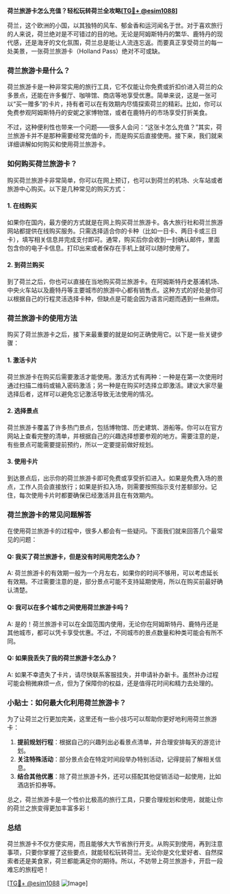 **荷兰旅游卡怎么充值？轻松玩转荷兰全攻略[[TG💪+ @esim1088](https://t.me/s/esim1088)]**

荷兰，这个欧洲的小国，以其独特的风车、郁金香和运河闻名于世。对于喜欢旅行的人来说，荷兰绝对是不可错过的目的地。无论是阿姆斯特丹的繁华、鹿特丹的现代感，还是海牙的文化氛围，荷兰总是能让人流连忘返。而要真正享受荷兰的每一处美景，一张荷兰旅游卡（Holland Pass）绝对不可或缺。

### 荷兰旅游卡是什么？

荷兰旅游卡是一种非常实用的旅行工具，它不仅能让你免费或折扣价进入荷兰的众多景点，还能在许多餐厅、咖啡馆、商店等地享受优惠。简单来说，这是一张可以“买一赠多”的卡片，持有者可以在有效期内尽情探索荷兰的精彩。比如，你可以免费参观阿姆斯特丹的安妮之家博物馆，或者在鹿特丹的市场享受打折美食。

不过，这种便利性也带来一个问题——很多人会问：“这张卡怎么充值？”其实，荷兰旅游卡并不是那种需要经常充值的卡，而是购买后直接使用。接下来，我们就来详细讲解如何购买和使用荷兰旅游卡。

### 如何购买荷兰旅游卡？

购买荷兰旅游卡非常简单，你可以在网上预订，也可以到荷兰的机场、火车站或者旅游中心购买。以下是几种常见的购买方式：

#### 1. 在线购买
如果你在国内，最方便的方式就是在网上购买荷兰旅游卡。各大旅行社和荷兰旅游网站都提供在线购买服务。只需选择适合你的卡种（比如一日卡、两日卡或三日卡），填写相关信息并完成支付即可。通常，购买后你会收到一封确认邮件，里面包含你的电子卡信息。打印出来或者保存在手机上就可以随时使用了。

#### 2. 到荷兰购买
到了荷兰之后，你也可以直接在当地购买荷兰旅游卡。在阿姆斯特丹史基浦机场、中央火车站以及鹿特丹等主要城市的旅游中心都有销售点。这种方式的好处是你可以根据自己的行程灵活选择卡种，但缺点是可能会因为语言问题而遇到一些麻烦。

### 荷兰旅游卡的使用方法

购买了荷兰旅游卡之后，接下来最重要的就是如何正确使用它。以下是一些关键步骤：

#### 1. 激活卡片
荷兰旅游卡在购买后需要激活才能使用。激活方式有两种：一种是在第一次使用时通过扫描二维码或输入密码激活；另一种是在购买时选择立即激活。建议大家尽量选择后者，这样可以避免忘记激活导致无法使用的情况。

#### 2. 选择景点
荷兰旅游卡覆盖了许多热门景点，包括博物馆、历史建筑、游船等。你可以在官方网站上查看完整的清单，并根据自己的兴趣选择想要参观的地方。需要注意的是，有些景点可能需要提前预约，所以一定要提前做好规划。

#### 3. 使用卡片
到达景点后，出示你的荷兰旅游卡即可免费或享受折扣进入。如果是免费入场的景点，工作人员会直接放行；如果是折扣入场，则需要按照指示支付差额部分。记住，每次使用卡片时都要确保已经激活并且在有效期内。

### 荷兰旅游卡的常见问题解答

在使用荷兰旅游卡的过程中，很多人都会有一些疑问。下面我们就来回答几个最常见的问题：

#### Q: 我买了荷兰旅游卡，但是没有时间用完怎么办？
A: 荷兰旅游卡的有效期一般为一个月左右，如果你的时间不够用，可以考虑延长有效期。不过需要注意的是，部分景点可能不支持延期使用，所以在购买前最好确认清楚。

#### Q: 我可以在多个城市之间使用荷兰旅游卡吗？
A: 是的！荷兰旅游卡可以在全国范围内使用，无论你在阿姆斯特丹、鹿特丹还是其他城市，都可以凭卡享受优惠。不过，不同城市的景点数量和种类可能会有所不同。

#### Q: 如果我丢失了我的荷兰旅游卡怎么办？
A: 如果不幸遗失了卡片，请尽快联系客服挂失，并申请补办新卡。虽然补办过程可能会稍微麻烦一点，但为了保障你的权益，还是值得花时间和精力去处理的。

### 小贴士：如何最大化利用荷兰旅游卡？

为了让荷兰之行更加完美，这里还有一些小技巧可以帮助你更好地利用荷兰旅游卡：

1. **提前规划行程**：根据自己的兴趣列出必看景点清单，并合理安排每天的游览计划。
2. **关注特殊活动**：部分景点会在特定时间段举办特别活动，记得提前了解相关信息。
3. **结合其他优惠**：除了荷兰旅游卡外，还可以搭配其他促销活动一起使用，比如酒店折扣券等。

总之，荷兰旅游卡是一个性价比极高的旅行工具，只要合理规划和使用，就能让你的荷兰之旅变得更加丰富多彩！

### 总结

荷兰旅游卡不仅方便实用，而且能够大大节省旅行开支。从购买到使用，再到注意事项，只要你掌握了这些要点，就能轻松玩转荷兰。无论你是文化爱好者、自然探索者还是美食家，荷兰都能满足你的期待。所以，不妨带上荷兰旅游卡，开启一段难忘的旅程吧！

[[TG💪+ @esim1088](https://t.me/s/esim1088) ![Image](https://i.postimg.cc/4NQfJmqS/Snipaste-2025-05-13-00-14-12.png)]